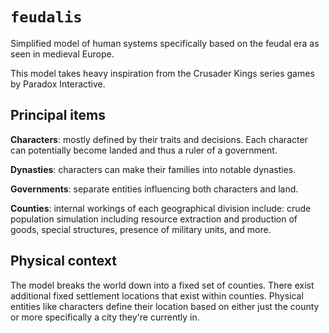 # `feudalis`

Simplified model of human systems specifically based on the feudal era as seen
in medieval Europe.

This model takes heavy inspiration from the Crusader Kings series games by
Paradox Interactive.


## Principal items

**Characters**: mostly defined by their traits and decisions. Each character
can potentially become landed and thus a ruler of a government.

**Dynasties**: characters can make their families into notable dynasties.

**Governments**: separate entities influencing both characters and land.

**Counties**: internal workings of each geographical division include: crude
population simulation including resource extraction and production of goods,
special structures, presence of military units, and more.


## Physical context

The model breaks the world down into a fixed set of counties. There exist
additional fixed settlement locations that exist within counties. Physical
entities like characters define their location based on either just the county
or more specifically a city they're currently in.


